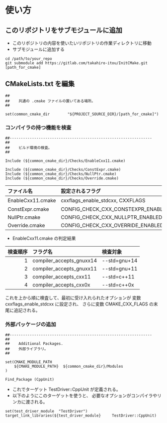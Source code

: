 #   使い方

##  このリポジトリをサブモジュールに追加

- このリポジトリの内容を使いたいリポジトリの作業ディレクトリに移動
- サブモジュールに追加する

```
cd /path/to/your_repo
git submodule add https://gitlab.com/takahiro-itou/InitCMake.git [path_for_cmake]
```

##  CMakeLists.txt  を編集

```
##
##    共通の .cmake ファイルの置いてある場所。
##

set(common_cmake_dir        "${PROJECT_SOURCE_DIR}/[path_for_cmake]")
```

###   コンパイラの持つ機能を検査

```
##----------------------------------------------------------------
##
##    ビルド環境の検査。
##

Include (${common_cmake_dir}/Checks/EnableCxx11.cmake)

Include (${common_cmake_dir}/Checks/ConstExpr.cmake)
Include (${common_cmake_dir}/Checks/NullPtr.cmake)
Include (${common_cmake_dir}/Checks/Override.cmake)
```

|        ファイル名        |          設定されるフラグ          |  検査対象  |
|:-------------------------|:-----------------------------------|:-----------|
| EnableCxx11.cmake        | cxxflags_enable_stdcxx, CXXFLAGS   | 下記参照   |
| ConstExpr.cmake          | CONFIG_CHECK_CXX_CONSTEXPR_ENABLED | constexpr  |
| NullPtr.cmake            | CONFIG_CHECK_CXX_NULLPTR_ENABLED   | nullptr    |
| Override.cmake           | CONFIG_CHECK_CXX_OVERRIDE_ENABLED  | override   |

- EnableCxx11.cmake の判定結果

| 検査順序 |         フラグ名         |   検査対象   |
|---------:|:-------------------------|:-------------|
|       1  | compiler_accepts_gnuxx14 | --std=gnu+14 |
|       2  | compiler_accepts_gnuxx11 | --std=gnu+11 |
|       3  | compiler_accepts_cxx11   | --std=c++11  |
|       4  | compiler_accepts_cxx0x   | --std=c++0x  |

これを上から順に検査して、最初に受け入れられたオプションが
変数 cxxflags_enable_stdcxx に設定され、
さらに変数 CMAKE_CXX_FLAGS  の末尾に追記される。

###   外部パッケージの追加

```
##----------------------------------------------------------------
##
##    Additional Packages.
##    外部ライブラリ。
##

set(CMAKE_MODULE_PATH
    ${CMAKE_MODULE_PATH}  ${common_cmake_dir}/Modules
)

Find_Package (CppUnit)
```

- これでターゲット TestDriver::CppUnit が定義される。
- 以下のようにこのターゲットを使うと、
  必要なオプションがコンパイラやリンカに渡される。

```
set(test_driver_module  "TestDriver")
target_link_libraries(${test_driver_module}     TestDriver::CppUnit)
```
